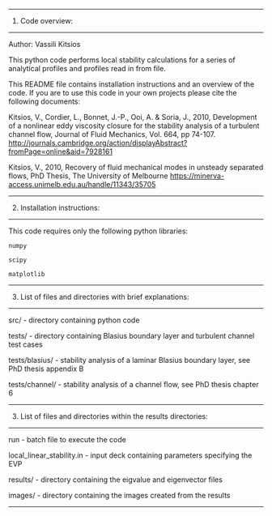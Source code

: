 ----------------------------------------------------------------------
1) Code overview:
----------------------------------------------------------------------

Author: Vassili Kitsios

This python code performs local stability calculations for a series of analytical profiles and profiles read in from file.

This README file contains installation instructions and an overview of the code. If you are to use this code in your own projects please cite the following documents:

Kitsios, V., Cordier, L., Bonnet, J.-P., Ooi, A. & Soria, J., 2010, Development of a nonlinear eddy viscosity closure for the stability analysis of a turbulent channel flow, Journal of Fluid Mechanics, Vol. 664, pp 74-107.
http://journals.cambridge.org/action/displayAbstract?fromPage=online&aid=7928161

Kitsios, V., 2010, Recovery of fluid mechanical modes in unsteady separated flows, PhD Thesis, The University of Melbourne
https://minerva-access.unimelb.edu.au/handle/11343/35705


----------------------------------------------------------------------
2) Installation instructions:
----------------------------------------------------------------------

This code requires only the following python libraries:

	numpy

	scipy

	matplotlib

----------------------------------------------------------------------
3) List of files and directories with brief explanations: 
----------------------------------------------------------------------

src/				- directory containing python code

tests/				- directory containing Blasius boundary layer and turbulent channel test cases

tests/blasius/			- stability analysis of a laminar Blasius boundary layer, see PhD thesis appendix B

tests/channel/			- stability analysis of a channel flow, see PhD thesis chapter 6


----------------------------------------------------------------------
3) List of files and directories within the results directories: 
----------------------------------------------------------------------

run						- batch file to execute the code

local_linear_stability.in			- input deck containing parameters specifying the EVP

results/					- directory containing the eigvalue and eigenvector files

images/						- directory containing the images created from the results


----------------------------------------------------------------------
